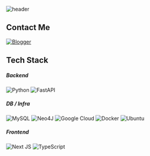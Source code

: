 ![header](https://capsule-render.vercel.app/api?type=waving&color=timeGradient&height=180&section=header&text=Chillin%20Jihan&desc=CODE%20N%20CHILL&fontSize=55&fontColor=FFFFFF&fontAlign=25&fontAlignY=40&descSize=15&descAlign=15&animation=fadeIn)

<h2> Contact Me </h2>

[![Blogger](https://img.shields.io/badge/Blogger-FF5722?style=for-the-badge&logo=blogger&logoColor=white)](https://kojub.tistory.com/)

<h2> Tech Stack </h2>

<h5> Backend </h5>

 ![Python](https://img.shields.io/badge/python-3670A0?style=for-the-badge&logo=python&logoColor=ffdd54)
 ![FastAPI](https://img.shields.io/badge/FastAPI-005571?style=for-the-badge&logo=fastapi)

<h5> DB / Infra </h5>

 ![MySQL](https://img.shields.io/badge/mysql-4479A1.svg?style=for-the-badge&logo=mysql&logoColor=white)
 	![Neo4J](https://img.shields.io/badge/Neo4j-008CC1?style=for-the-badge&logo=neo4j&logoColor=white)
 ![Google Cloud](https://img.shields.io/badge/GoogleCloud-%234285F4.svg?style=for-the-badge&logo=google-cloud&logoColor=white)
  ![Docker](https://img.shields.io/badge/docker-%230db7ed.svg?style=for-the-badge&logo=docker&logoColor=white)
  ![Ubuntu](https://img.shields.io/badge/Ubuntu-E95420?style=for-the-badge&logo=ubuntu&logoColor=white)

  <h5> Frontend </h5>
  
 ![Next JS](https://img.shields.io/badge/Next-black?style=for-the-badge&logo=next.js&logoColor=white)
 ![TypeScript](https://img.shields.io/badge/typescript-%23007ACC.svg?style=for-the-badge&logo=typescript&logoColor=white)
 
